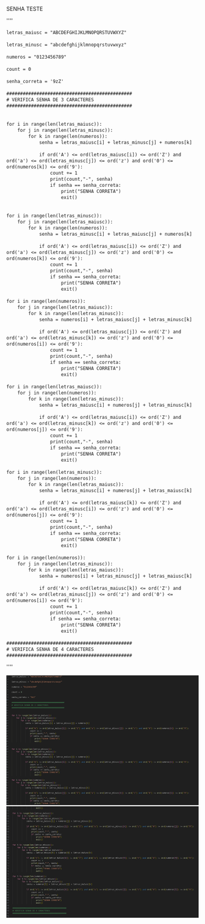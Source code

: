 SENHA TESTE

''''
    
    letras_maiusc = "ABCDEFGHIJKLMNOPQRSTUVWXYZ"

    letras_minusc = "abcdefghijklmnopqrstuvwxyz"

    numeros = "0123456789"

    count = 0

    senha_correta = '9zZ'

    ##############################################
    # VERIFICA SENHA DE 3 CARACTERES
    ##############################################
        
        
    for i in range(len(letras_maiusc)):
        for j in range(len(letras_minusc)):
            for k in range(len(numeros)):
                senha = letras_maiusc[i] + letras_minusc[j] + numeros[k]

                if ord('A') <= ord(letras_maiusc[i]) <= ord('Z') and ord('a') <= ord(letras_minusc[j]) <= ord('z') and ord('0') <= ord(numeros[k]) <= ord('9'):
                    count += 1
                    print(count,"-", senha)
                    if senha == senha_correta:
                        print("SENHA CORRETA")
                        exit()


    for i in range(len(letras_minusc)):
        for j in range(len(letras_maiusc)):
            for k in range(len(numeros)):
                senha = letras_minusc[i] + letras_maiusc[j] + numeros[k]
                
                if ord('A') <= ord(letras_maiusc[i]) <= ord('Z') and ord('a') <= ord(letras_minusc[j]) <= ord('z') and ord('0') <= ord(numeros[k]) <= ord('9'):
                    count += 1
                    print(count,"-", senha)
                    if senha == senha_correta:
                        print("SENHA CORRETA")
                        exit()

    for i in range(len(numeros)):
        for j in range(len(letras_maiusc)):
            for k in range(len(letras_minusc)):
                senha = numeros[i] + letras_maiusc[j] + letras_minusc[k]

                if ord('A') <= ord(letras_maiusc[j]) <= ord('Z') and ord('a') <= ord(letras_minusc[k]) <= ord('z') and ord('0') <= ord(numeros[i]) <= ord('9'):
                    count += 1
                    print(count,"-", senha)
                    if senha == senha_correta:
                        print("SENHA CORRETA")
                        exit()

    for i in range(len(letras_maiusc)):
        for j in range(len(numeros)):
            for k in range(len(letras_minusc)):
                senha = letras_maiusc[i] + numeros[j] + letras_minusc[k]

                if ord('A') <= ord(letras_maiusc[i]) <= ord('Z') and ord('a') <= ord(letras_minusc[k]) <= ord('z') and ord('0') <= ord(numeros[j]) <= ord('9'):
                    count += 1
                    print(count,"-", senha)
                    if senha == senha_correta:
                        print("SENHA CORRETA")
                        exit()

    for i in range(len(letras_minusc)):
        for j in range(len(numeros)):
            for k in range(len(letras_maiusc)):
                senha = letras_minusc[i] + numeros[j] + letras_maiusc[k]

                if ord('A') <= ord(letras_maiusc[k]) <= ord('Z') and ord('a') <= ord(letras_minusc[i]) <= ord('z') and ord('0') <= ord(numeros[j]) <= ord('9'):
                    count += 1
                    print(count,"-", senha)
                    if senha == senha_correta:
                        print("SENHA CORRETA")
                        exit()

    for i in range(len(numeros)):
        for j in range(len(letras_minusc)):
            for k in range(len(letras_maiusc)):
                senha = numeros[i] + letras_minusc[j] + letras_maiusc[k]

                if ord('A') <= ord(letras_maiusc[k]) <= ord('Z') and ord('a') <= ord(letras_minusc[j]) <= ord('z') and ord('0') <= ord(numeros[i]) <= ord('9'):
                    count += 1
                    print(count,"-", senha)                       
                    if senha == senha_correta:
                        print("SENHA CORRETA")
                        exit()

    ##############################################
    # VERIFICA SENHA DE 4 CARACTERES
    ##############################################
''''

![alt text](image.png)
![alt text](image-2.png)